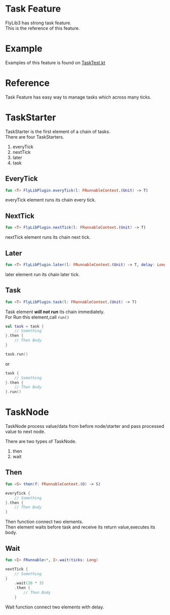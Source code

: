 # Task Feature

FlyLib3 has strong task feature.<br/>
This is the reference of this feature.<br/>

# Example

Examples of this feature is found
on [TaskTest.kt](https://github.com/TeamKun/FlyLib/blob/flylib-3/main/src/main/java/com/flylib3/test/TaskTest.kt) <br/>

# Reference

Task Feature has easy way to manage tasks which across many ticks.<br/>

# TaskStarter

TaskStarter is the first element of a chain of tasks.<br/>
There are four TaskStarters.<br/>

1) everyTick
2) nextTick
3) later
4) task

## EveryTick

```kotlin
fun <T> FlyLibPlugin.everyTick(l: FRunnableContext.(Unit) -> T)
```

everyTick element runs its chain every tick.<br/>

## NextTick

```kotlin
fun <T> FlyLibPlugin.nextTick(l: FRunnableContext.(Unit) -> T)
```

nextTick element runs its chain next tick.<br/>

## Later

```kotlin
fun <T> FlyLibPlugin.later(l: FRunnableContext.(Unit) -> T, delay: Long)
```

later element run its chain later tick.<br/>

## Task

```kotlin
fun <T> FlyLibPlugin.task(l: FRunnableContext.(Unit) -> T)
```

Task element **_will not run_** its chain immediately.<br/>
For Run this element,call ``run()``

```kotlin
val task = task {
    // Something
}.then {
    // Then Body
}

task.run()
```

or

```kotlin
task {
    // Something
}.then {
    // Then Body
}.run()
```

# TaskNode

TaskNode process value/data from before node/starter and pass processed value to next node.<br/>

There are two types of TaskNode.<br/>

1) then
2) wait

## Then

```kotlin
fun <S> then(f: FRunnableContext.(O) -> S)
```

```kotlin
everyTick {
    // Something
}.then {
    // Then Body
}
```

Then function connect two elements.<br/>
Then element waits before task and receive its return value,executes its body.<br/>

## Wait

```kotlin
fun <I> FRunnable<*, I>.wait(ticks: Long)
```

```kotlin
nextTick {
    // Something
}
    .wait(20 * 3)
    .then {
        // Then Body
    }
```

Wait function connect two elements with delay.<br/>

